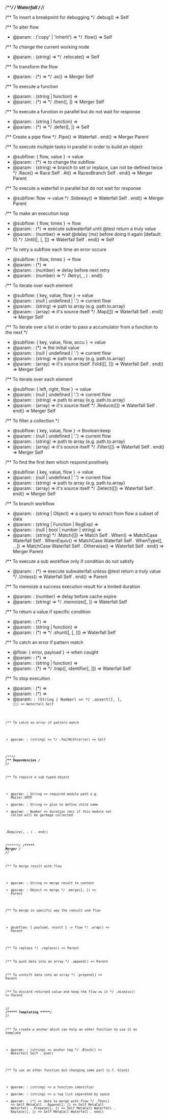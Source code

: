 /*********************/
/**** Waterfall ******/
/*********************/

/** To insert a breakpoint for debugging
 */
.debug() => Self

/** To alter flow
 *    @param: <method>: ('copy' | 'inherit') =>
 */
.flow(<method>) => Self

/** To change the current working node
 *    @param: <location>: (string) =>
 */
.relocate(<location>) => Self

/** To transform the flow
 *    @param: <glue>: (*) =>
 */
.as(<glue>) => Merger Self

/** To execute a function
 *    @param: <identifier>: (string | function) =>
 *    @param: <glue>: (*)                       =>
 */
.then(<identifier>[, <glue>]) => Merger Self

/** To execute a function in parallel but do not wait for response
 *    @param: <identifier>: (string | function) =>
 *    @param: <glue>: (*)                       =>
 */
.defer(<identifier>[, <glue>]) => Self

/** Create a pipe flow
 */
.Pipe()  => Waterfall
.  end() => Merger Parent

/** To execute multiple tasks in parallel in order to build an object
 *    @subflow: { flow, value } -> value
 *    @param: <glue>: (*)      => to change the subflow
 *    @param: <path>: (string) => branch to set or replace, can not be defined twice
 */
.Race(<glue>) => Race Self
.  At(<path>) => RaceoBranch Self
.  end()      => Merger Parent

/** To execute a waterfall in parallel but do not wait for response
 *    @subflow: flow -> value
 */
.Sideway() => Waterfall Self
.  end()   => Merger Parent

/** To make an execution loop
 *    @subflow: { flow, times } -> flow
 *    @param: <test>: (*)       => execute subwaterfall until @test return a truly value
 *    @param: <delay>: (number) => wait @delay (ms) before doing it again [default: 0]
 */
.Until(<test>[, <delay>[, <glue>]]) => Waterfall Self
.  end()                            => Self

/** To retry a subflow each time an error occure
 *    @subflow: { flow, times } -> flow
 *    @param: <test>: (*)       => 
 *    @param: <delay>: (number) => delay before next retry
 *    @param: <count>: (number) => 
 */
.Retry(<number>, <delay>, <test>)
.  end()

/** To iterate over each element
 *    @subflow: { key, value, flow } ->  value
 *    @param: <source>: (null | undefined | '.') => current flow
 *    @param: <source>: (string)                 => path to array (e.g. path.to.array)
 *    @param: <source>: (array)                  => it's source itself
 */
.Map([<source>]) => Waterfall Self
.  end()         => Merger Self

/** To iterate over a list in order to pass a accumulator from a function to the next */
 *    @subflow: { key, value, flow, accu } ->  value
 *    @param: <accu>: (*)                        => the initial value
 *    @param: <source>: (null | undefined | '.') => current flow
 *    @param: <source>: (string)                 => path to array (e.g. path.to.array)
 *    @param: <source>: (array)                  => it's source itself
.Fold([<accu>[, <source>]]) => Waterfall Self
.  end()                    => Merger Self

/** To iterate over each element
 *    @subflow: { left, right, flow } ->  value
 *    @param: <source>: (null | undefined | '.') => current flow
 *    @param: <source>: (string)                 => path to array (e.g. path.to.array)
 *    @param: <source>: (array)                  => it's source itself
 */
.Reduce([<source>]) => Waterfall Self
.  end()            => Merger Self

/** To filter a collection */
 *    @subflow: { key, value, flow } -> Boolean:keep
 *    @param: <source>: (null | undefined | '.') => current flow
 *    @param: <source>: (string)                 => path to array (e.g. path.to.array)
 *    @param: <source>: (array)                  => it's source itself
 */
.Filter([<source>]) => Waterfall Self
.  end()            => Merger Self

/** To find the first item which respond positively
 *    @subflow: { key, value, flow } -> value
 *    @param: <source>: (null | undefined | '.') => current flow
 *    @param: <source>: (string)                 => path to array (e.g. path.to.array)
 *    @param: <source>: (array)                  => it's source itself
 */
.Detect([<source>]) => Waterfall Self
.  end()            => Merger Self

/** To branch workflow
 *    @param: <view>: (string | Object)                => a query to extract from flow a subset of data
 *    @param: <test>: (string | Function | RegExp)     => 
 *    @param: <value>: (null | bool | number | string) => 
 *    @param: <type>: (string)
 */
.Match([<view>])           => Match Self
.  When(<test>)            => MatchCase Waterfall Self
.  WhenEquiv(<value>)      => MatchCase Waterfall Self
.  WhenType(<type>[, ...]) => MatchCase Waterfall Self
.  Otherwise()             => Waterfall Self
.  end()                   => Merger Parent

/** To execute a sub workflow only if condition do not satisfy
 *    @param: <test>: (*) => execute subwaterfall unless @test return a truly value
 */
.Unless(<test>) => Waterfall Self
.  end()        => Parent

/** To memoize a success execution result for a limited duration
 *    @param: <duration>: (number) => delay before cache expire
 *    @param: <key>: (string)      => 
 */
.memoize(<duration>[, <key>]) => Waterfall Self

/** To return a value if specific condition
 *    @param: <test>: (*)                       =>
 *    @param: <identifier>: (string | function) =>
 *    @param: <glue>: (*)                       =>
 */
.shunt(<test>[, <identifier>[, <glue>]]) => Waterfall Self

/** To catch an error if pattern match
 *    @flow: { error, payload } -> when caught
 *    @param: <test>: (*)                       =>
 *    @param: <identifier>: (string | function) =>
 *    @param: <glue>: (*)                       =>
 */
.trap(<test>[, identifier[, <glue>]]) => Waterfall Self

/** To stop execution
 *    @param: <test>: (*) =>
 *    @param: <glue>: (*) =>
 *    @param: <code>: (String | Number) =>
 */
.assert(<test>[, <glue>[, <code>]]) => Waterfall Self

/** To catch an error if pattern match
 *    @param: <error>: (string) =>
 */
.failWith(error) => Self

/*******************/
/** Dependencies ***/
/*******************/

/** To require a sub typed object
 *    @param: <module>: String => required module path e.g. Mailer.SMTP
 *    @param: <name>: String => glue to define child name
 *    @param: <lifetime>: Number => duration (ms) if this module not called will be garbage collected

.Require(<module>, <name>, <lifetime>)
.  end()
 
/*******************/
/***** Merger ******/
/*******************/

/** To merge result with flow
 *    @param: <path>: String => merge result to content
 *    @param: <path>: Object => merge 
 */
.merge(<path>[, <glue>]) => Parent

/** To merge in specific way the reesult and flow
 *    @subflow: { payload, result } -> flow
 */
.wrap(<glue>) => Parent

/** To replace
 */
.replace(<path>) => Parent

/** To push data into an array
 */
.append(<path>) => Parent

/** To unshift data into an array
 */
.prepend(<path>) => Parent

/** To discard returned value and keep the flow as it
 */
.dismiss() => Parent

/**********************/
/***** Templating *****/
/**********************/

/** To create a anchor which can help an other function to use it as template
 *    @param: <tag>: (string) => anchor tag
 */
.Block(<tag>) => Waterfall Self
.  end()

/** To use an other function but changing some part (c.f. block)
 *    @param: <fqn>:  (string) => a function identifier
 *    @param: <tags>: (string) => a tag list separated by space
 *    @param: <glue>: (*) => data to merge with flow
 */
.Then(<fqn>)        => Self MetaCall
.  Append(<tags>[, <glue>])   => Self MetaCall Waterfall
.  Prepend(<tags>[, <glue>])  => Self MetaCall Waterfall
.  Replace(<tags>[, <glue>])  => Self MetaCall Waterfall
.  end()
